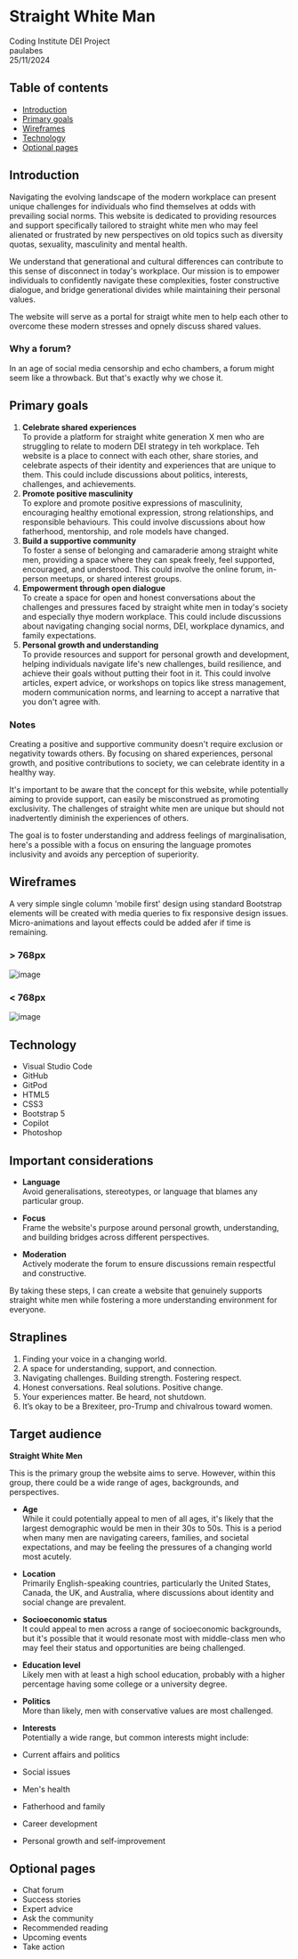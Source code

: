 # Straight White Man

Coding Institute DEI Project <br>
paulabes <br>
25/11/2024 <br>


## Table of contents

- [Introduction](#introduction)
- [Primary goals](#primary-goals)
- [Wireframes](#primary-goals)
- [Technology](#technology) 
- [Optional pages](#optional-pages) 


## Introduction

Navigating the evolving landscape of the modern workplace can present unique challenges for individuals who find themselves at odds with prevailing social norms. This website is dedicated to providing resources and support specifically tailored to straight white men who may feel alienated or frustrated by new perspectives on old topics such as diversity quotas, sexuality, masculinity and mental health.

We understand that generational and cultural differences can contribute to this sense of disconnect in today's workplace. Our mission is to empower individuals to confidently navigate these complexities, foster constructive dialogue, and bridge generational divides while maintaining their personal values.

The website will serve as a portal for straigt white men to help each other to overcome these modern stresses and opnely discuss shared values.

### Why a forum?

In an age of social media censorship and echo chambers, a forum might seem like a throwback. But that's exactly why we chose it. 

## Primary goals

1. **Celebrate shared experiences**  
    To provide a platform for straight white generation X men who are struggling to relate to modern DEI strategy in teh workplace. Teh website is a place to connect with each other, share stories, and celebrate aspects of their identity and experiences that are unique to them. This could include discussions about politics, interests, challenges, and achievements.
2. **Promote positive masculinity**  
    To explore and promote positive expressions of masculinity, encouraging healthy emotional expression, strong relationships, and responsible behaviours. This could involve discussions about how fatherhood, mentorship, and role models have changed.
3. **Build a supportive community**  
    To foster a sense of belonging and camaraderie among straight white men, providing a space where they can speak freely, feel supported, encouraged, and understood. This could involve the online forum, in-person meetups, or shared interest groups.
4. **Empowerment through open dialogue**  
    To create a space for open and honest conversations about the challenges and pressures faced by straight white men in today's society and especially thye modern workplace. This could include discussions about navigating changing social norms, DEI, workplace dynamics, and family expectations.
5. **Personal growth and understanding**  
    To provide resources and support for personal growth and development, helping individuals navigate life's new challenges, build resilience, and achieve their goals without putting their foot in it. This could involve articles, expert advice, or workshops on topics like stress management, modern communication norms, and learning to accept a narrative that you don't agree with.

### Notes

Creating a positive and supportive community doesn't require exclusion or negativity towards others. By focusing on shared experiences, personal growth, and positive contributions to society, we can celebrate identity in a healthy way.

It's important to be aware that the concept for this website, while potentially aiming to provide support, can easily be misconstrued as promoting exclusivity. The challenges of straight white men are unique but should not inadvertently diminish the experiences of others.

The goal is to foster understanding and address feelings of marginalisation, here's a possible with a focus on ensuring the language promotes inclusivity and avoids any perception of superiority.


## Wireframes

A very simple single column 'mobile first' design using standard Bootstrap elements will be created with media queries to fix responsive design issues. Micro-animations and layout effects could be added afer if time is remaining.


### > 768px

![image](assets/images/wireframe-mobile.jpg)

### < 768px

![image](assets/images/wireframe-desktop.jpg)


## Technology

* Visual Studio Code
* GitHub
* GitPod
* HTML5
* CSS3
* Bootstrap 5
* Copilot
* Photoshop


## Important considerations

- **Language** 
<br>Avoid generalisations, stereotypes, or language that blames any particular group.

- **Focus**
<br>Frame the website's purpose around personal growth, understanding, and building bridges across different perspectives.

- **Moderation**
<br>Actively moderate the forum to ensure discussions remain respectful and constructive.

By taking these steps, I can create a website that genuinely supports straight white men while fostering a more understanding environment for everyone.


## Straplines

1. Finding your voice in a changing world.
2. A space for understanding, support, and connection.
3. Navigating challenges. Building strength. Fostering respect.
4. Honest conversations. Real solutions. Positive change.
5. Your experiences matter. Be heard, not shutdown.
6. It’s okay to be a Brexiteer, pro-Trump and chivalrous toward women.


## Target audience

**Straight White Men**  

This is the primary group the website aims to serve. However, within this group, there could be a wide range of ages, backgrounds, and perspectives.

- **Age**
<br>While it could potentially appeal to men of all ages, it's likely that the largest demographic would be men in their 30s to 50s. This is a period when many men are navigating careers, families, and societal expectations, and may be feeling the pressures of a changing world most acutely.

- **Location**
<br>Primarily English-speaking countries, particularly the United States, Canada, the UK, and Australia, where discussions about identity and social change are prevalent.

- **Socioeconomic status**
<br>It could appeal to men across a range of socioeconomic backgrounds, but it's possible that it would resonate most with middle-class men who may feel their status and opportunities are being challenged.

- **Education level**
<br>Likely men with at least a high school education, probably with a higher percentage having some college or a university degree.

- **Politics**
<br>More than likely, men with conservative values are most challenged.

- **Interests**
<br>Potentially a wide range, but common interests might include:

- Current affairs and politics
- Social issues
- Men's health
- Fatherhood and family
- Career development
- Personal growth and self-improvement

## Optional pages

- Chat forum
- Success stories
- Expert advice
- Ask the community
- Recommended reading
- Upcoming events
- Take action
